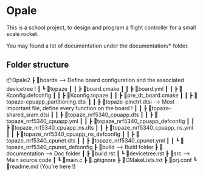 # Opale

This is a school project, to design and program a flight controller for a small scale rocket.

You may found a lot of documentation under the documentation/* folder.

## Folder structure

📦Opale2
 ┣ 📂boards --> Define board configuration and the associated devicetree !
 ┃ ┗ 📂topaze
 ┃ ┃ ┣ 📜board.cmake
 ┃ ┃ ┣ 📜board.yml
 ┃ ┃ ┣ 📜Kconfig.defconfig
 ┃ ┃ ┣ 📜Kconfig.topaze
 ┃ ┃ ┣ 📜pre_dt_board.cmake
 ┃ ┃ ┣ 📜topaze-cpuapp_partitioning.dtsi
 ┃ ┃ ┣ 📜topaze-pinctrl.dtsi                    --> Most important file, define every function on the board !
 ┃ ┃ ┣ 📜topaze-shared_sram.dtsi
 ┃ ┃ ┣ 📜topaze_nrf5340_cpuapp.dts
 ┃ ┃ ┣ 📜topaze_nrf5340_cpuapp.yml
 ┃ ┃ ┣ 📜topaze_nrf5340_cpuapp_defconfig
 ┃ ┃ ┣ 📜topaze_nrf5340_cpuapp_ns.dts
 ┃ ┃ ┣ 📜topaze_nrf5340_cpuapp_ns.yml
 ┃ ┃ ┣ 📜topaze_nrf5340_cpuapp_ns_defconfig
 ┃ ┃ ┣ 📜topaze_nrf5340_cpunet.dts
 ┃ ┃ ┣ 📜topaze_nrf5340_cpunet.yml
 ┃ ┃ ┗ 📜topaze_nrf5340_cpunet_defconfig
 ┣ 📂build --> Build folder
 ┣ 📂documentation --> Doc folder
 ┃ ┣ 📜build.rst
 ┃ ┗ 📜devicetree.rst
 ┣ 📂src --> Main source code
 ┃ ┗ 📜main.c
 ┣ 📜.gitignore
 ┣ 📜CMakeLists.txt
 ┣ 📜prj.conf
 ┗ 📜readme.md (You're here !)



